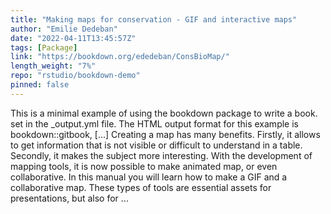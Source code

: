 ```yaml
---
title: "Making maps for conservation - GIF and interactive maps"
author: "Emilie Dedeban"
date: "2022-04-11T13:45:57Z"
tags: [Package]
link: "https://bookdown.org/ededeban/ConsBioMap/"
length_weight: "7%"
repo: "rstudio/bookdown-demo"
pinned: false
---
```


This is a minimal example of using the bookdown package to write a book. set in the _output.yml file. The HTML output format for this example is bookdown::gitbook, [...] Creating a map has many benefits. Firstly, it allows to get information that is not visible or difficult to understand in a table. Secondly, it makes the subject more interesting. With the development of mapping tools, it is now possible to make animated map, or even collaborative. In this manual you will learn how to make a GIF and a collaborative map. These types of tools are essential assets for presentations, but also for  ...
